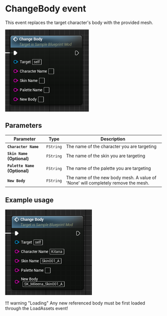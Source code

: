 # ChangeBody event
This event replaces the target character's body with the provided mesh.

![ChangeBody](changebody.png)

## Parameters

| Parameter | Type | Description |
|-----------|------|-------------|
| **`Character Name`** | `FString` | The name of the character you are targeting |
| **`Skin Name` (Optional)** | `FString` | The name of the skin you are targeting |
| **`Palette Name` (Optional)** | `FString` | The name of the palette you are targeting |
| **`New Body`** | `FString` | The name of the new body mesh. A value of 'None' will completely remove the mesh. |

## Example usage
![Example](example.png)

!!! warning "Loading"
	Any new referenced body must be first loaded through the LoadAssets event!